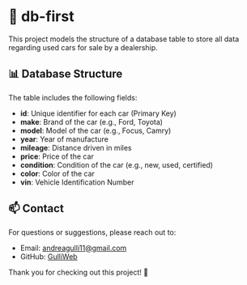 # 🚗 db-first

This project models the structure of a database table to store all data regarding used cars for sale by a dealership.

## 📊 Database Structure

The table includes the following fields:

- **id**: Unique identifier for each car (Primary Key)
- **make**: Brand of the car (e.g., Ford, Toyota)
- **model**: Model of the car (e.g., Focus, Camry)
- **year**: Year of manufacture
- **mileage**: Distance driven in miles
- **price**: Price of the car
- **condition**: Condition of the car (e.g., new, used, certified)
- **color**: Color of the car
- **vin**: Vehicle Identification Number

## 📫 Contact

For questions or suggestions, please reach out to:
- Email: andreagulli11@gmail.com
- GitHub: [GulliWeb](https://github.com/GulliWeb)

Thank you for checking out this project! 🚀
